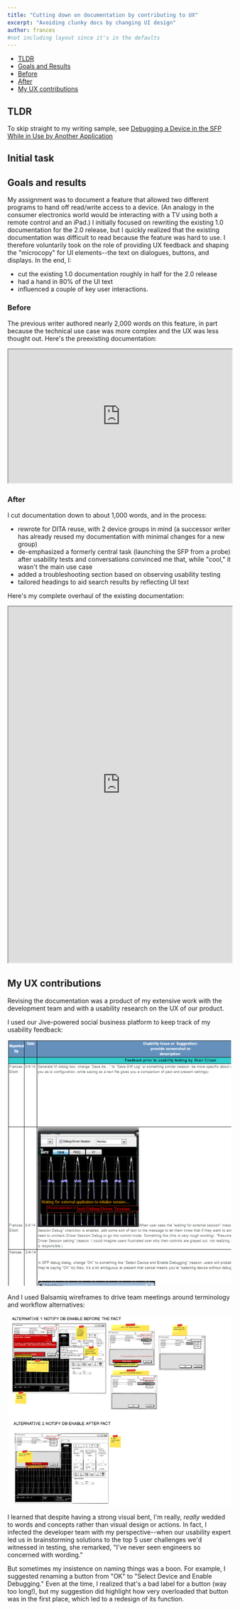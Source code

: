 ```yaml
---
title: "Cutting down on documentation by contributing to UX"
excerpt: "Avoiding clunky docs by changing UI design"
author: frances
#not including layout since it's in the defaults
---
```


<!-- toc -->

- [TLDR](#tldr)
- [Goals and Results](#goals-and-results)
- [Before](#before)
- [After](#after)
- [My UX contributions](#my-ux-contributions)
<!-- tocstop -->


## TLDR
To skip straight to my writing sample, see [Debugging a Device in the SFP While in Use by Another Application](https://drive.google.com/file/d/1ldV6fe70wGRM_iOzZ9RELEjeH4kjWFrF/preview)


## Initial task



## Goals and results

My assignment was to document a feature that allowed two different programs to hand off read/write access to a device. (An analogy in the consumer electronics world would be interacting with a TV using both a remote control and an iPad.)
I initially focused on rewriting the existing 1.0 documentation for the 2.0 release, but I quickly realized that the existing documentation was difficult to read because the feature was hard to use. 
I therefore voluntarily took on the role of providing UX feedback and shaping the "microcopy" for UI elements--the text on dialogues, buttons, and displays.
In the end, I:
- cut the existing 1.0 documentation roughly in half for the 2.0 release
- had a hand in 80% of the UI text
- influenced a couple of key user interactions.



### Before

The previous writer authored nearly 2,000 words on this feature, in part because the technical use case was more complex and the UX was less thought out. Here's the preexisting documentation:



<iframe src="https://drive.google.com/file/d/1YLQ_PqA1YfnrJAo7J2TmJbVa9l6BuzsC/preview" width="100%" height="300em"></iframe>




### After

I cut documentation down to about 1,000 words, and in the process:

- rewrote for DITA reuse, with 2 device groups in mind (a successor writer has already reused my documentation with minimal changes for a new group)
- de-emphasized a formerly central task (launching the SFP from a probe) after usability tests and conversations convinced me that, while "cool," it wasn't the main use case
- added a troubleshooting section based on observing usability testing
- tailored headings to aid search results by reflecting UI text 

Here's my complete overhaul of the existing documentation:


<iframe src="https://drive.google.com/file/d/1ldV6fe70wGRM_iOzZ9RELEjeH4kjWFrF/preview" width="100%" height="800em"></iframe>









## My UX contributions

Revising the documentation was a product of  my extensive work with the development team and with a usability research on the UX of our product. 



I used our Jive-powered social business platform to keep track of my usability feedback:

  ![Before](/assets/images/portfolio/ux_docs_sfp_feedback.png)





And I used Balsamiq wireframes to drive team meetings around terminology and workflow alternatives:

![Before](/assets/images/portfolio/ux_docs_sfp_wireframes.png)




I learned that despite having a strong visual bent, I'm really, *really* wedded to words and concepts rather than visual design or actions. In fact, I infected the developer team with my perspective--when our usability expert led us in brainstorming solutions to the top 5 user challenges we'd witnessed in testing, she remarked, "I've never seen engineers so concerned with wording."



But sometimes my insistence on naming things was a boon. For example, I suggested renaming a button from "OK" to "Select Device and Enable Debugging." Even at the time, I realized that's a bad label for a button (way too long!), but my suggestion did highlight how very overloaded that button was in the first place, which led to a redesign of its function.





